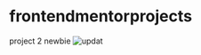 # frontendmentorprojects
project 2 newbie
![updat](https://github.com/maneesh6300/frontendmentorprojects/assets/122681812/15b94e35-f275-4377-9bd5-ba2d141f9b13)
